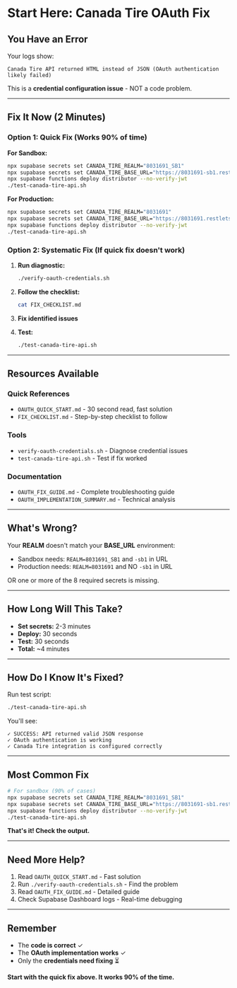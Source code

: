 # Start Here: Canada Tire OAuth Fix

## You Have an Error

Your logs show:
```
Canada Tire API returned HTML instead of JSON (OAuth authentication likely failed)
```

This is a **credential configuration issue** - NOT a code problem.

---

## Fix It Now (2 Minutes)

### Option 1: Quick Fix (Works 90% of time)

**For Sandbox:**
```bash
npx supabase secrets set CANADA_TIRE_REALM="8031691_SB1"
npx supabase secrets set CANADA_TIRE_BASE_URL="https://8031691-sb1.restlets.api.netsuite.com/app/site/hosting"
npx supabase functions deploy distributor --no-verify-jwt
./test-canada-tire-api.sh
```

**For Production:**
```bash
npx supabase secrets set CANADA_TIRE_REALM="8031691"
npx supabase secrets set CANADA_TIRE_BASE_URL="https://8031691.restlets.api.netsuite.com/app/site/hosting"
npx supabase functions deploy distributor --no-verify-jwt
./test-canada-tire-api.sh
```

### Option 2: Systematic Fix (If quick fix doesn't work)

1. **Run diagnostic:**
   ```bash
   ./verify-oauth-credentials.sh
   ```

2. **Follow the checklist:**
   ```bash
   cat FIX_CHECKLIST.md
   ```

3. **Fix identified issues**

4. **Test:**
   ```bash
   ./test-canada-tire-api.sh
   ```

---

## Resources Available

### Quick References
- `OAUTH_QUICK_START.md` - 30 second read, fast solution
- `FIX_CHECKLIST.md` - Step-by-step checklist to follow

### Tools
- `verify-oauth-credentials.sh` - Diagnose credential issues
- `test-canada-tire-api.sh` - Test if fix worked

### Documentation
- `OAUTH_FIX_GUIDE.md` - Complete troubleshooting guide
- `OAUTH_IMPLEMENTATION_SUMMARY.md` - Technical analysis

---

## What's Wrong?

Your **REALM** doesn't match your **BASE_URL** environment:

- Sandbox needs: `REALM=8031691_SB1` and `-sb1` in URL
- Production needs: `REALM=8031691` and NO `-sb1` in URL

OR one or more of the 8 required secrets is missing.

---

## How Long Will This Take?

- **Set secrets:** 2-3 minutes
- **Deploy:** 30 seconds
- **Test:** 30 seconds
- **Total:** ~4 minutes

---

## How Do I Know It's Fixed?

Run test script:
```bash
./test-canada-tire-api.sh
```

You'll see:
```
✓ SUCCESS: API returned valid JSON response
✓ OAuth authentication is working
✓ Canada Tire integration is configured correctly
```

---

## Most Common Fix

```bash
# For sandbox (90% of cases)
npx supabase secrets set CANADA_TIRE_REALM="8031691_SB1"
npx supabase secrets set CANADA_TIRE_BASE_URL="https://8031691-sb1.restlets.api.netsuite.com/app/site/hosting"
npx supabase functions deploy distributor --no-verify-jwt
./test-canada-tire-api.sh
```

**That's it! Check the output.**

---

## Need More Help?

1. Read `OAUTH_QUICK_START.md` - Fast solution
2. Run `./verify-oauth-credentials.sh` - Find the problem
3. Read `OAUTH_FIX_GUIDE.md` - Detailed guide
4. Check Supabase Dashboard logs - Real-time debugging

---

## Remember

- The **code is correct** ✓
- The **OAuth implementation works** ✓
- Only the **credentials need fixing** ⏳

**Start with the quick fix above. It works 90% of the time.**
